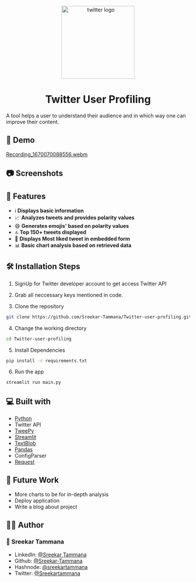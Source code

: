<p align="center">
    <img alt="twitter logo" src="https://user-images.githubusercontent.com/42037409/205439900-d72be377-697e-4d31-ae30-f30439b1b349.png" width="200" /
</p>
<h1 align="center">Twitter User Profiling</h1>

A tool helps a user to understand their audience and in which way one can improve their content.

## 🚀 Demo
[Recording_1670070088556.webm](https://user-images.githubusercontent.com/42037409/205440815-42204a4a-447c-4abe-b054-e4d125cd4bb5.webm)

## 📷 Screenshots

## 🧐 Features
- ℹ **Displays basic information**
- 📈 **Analyzes tweets and provides polarity values**
- 😄 **Generates emojis' based on polarity values**
- 🔝 **Top 150+ tweets displayed**
- 🌟 **Displays Most liked tweet in embedded form**
- 📊 **Basic chart analysis based on retrieved data**

## 🛠️ Installation Steps

1. SignUp for Twitter developer account to get access Twitter API
2. Grab all neccessary keys mentioned in code.

3. Clone the repository

```bash
git clone https://github.com/Sreekar-Tammana/Twitter-user-profiling.git
```
4. Change the working directory

```bash
cd Twitter-user-profiling
```

5. Install Dependencies

```bash
pip install -r requirements.txt
```

6. Run the app
```bash
streamlit run main.py
```

## 💻 Built with
- [Python](https://python.org/)
- Twitter API
- [TweePy](https://www.tweepy.org/)
- [Streamlit](https://streamlit.io/)
- [TextBlob](https://textblob.readthedocs.io/en/dev/)
- [Pandas](https://pandas.pydata.org/)
- ConfigParser
- [Request](https://pypi.org/project/requests/)

## 🌈 Future Work
- More charts to be for in-depth analysis
- Deploy application
- Write a blog about project

## 👨‍💻 Author

### 👤 Sreekar Tammana
- LinkedIn: [@Sreekar Tammana](https://www.linkedin.com/in/sreekar-tammana)
- Github: [@Sreekar-Tammana](https://github.com/Sreekar-Tammana)
- Hashnode: [@sreekartammana](https://hashnode.com/@sreekartammana)
- Twitter: [@Sreekartammana](https://twitter.com/Sreekartammana)
